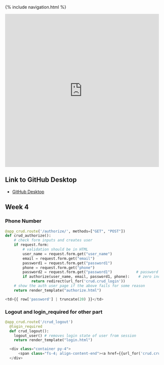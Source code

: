 {% include navigation.html %}

<iframe frameborder="0" width="100%" height="500px" src="https://replit.com/@lucasho22/flaskportfolio-2?embed=true"> </iframe>

## Link to GitHub Desktop
- [GitHub Desktop](https://github.com/lucasho22/nighthawk_csp)

## Week 4

### Phone Number
```python
@app_crud.route('/authorize/', methods=["GET", "POST"])
def crud_authorize():
    # check form inputs and creates user
    if request.form:
        # validation should be in HTML
        user_name = request.form.get("user_name")
        email = request.form.get("email")
        password1 = request.form.get("password1")
        phone = request.form.get("phone")
        password2 = request.form.get("password1")           # password should be verified
        if authorize(user_name, email, password1, phone):    # zero index [0] used as user_name and email are type tuple
            return redirect(url_for('crud.crud_login'))
    # show the auth user page if the above fails for some reason
    return render_template("authorize.html")
  ```
  ```python
  <td>{{ row['password'] | truncate(20) }}</td>
  ```
  
### Logout and login_required for other part
```python
@app_crud.route('/crud_logout')
  @login_required
  def crud_logout():
    logout_user() # removes login state of user from session
    return render_template("login.html")
```
```python
  <div class="container py-4">
      <span class="fs-4; align-content-end"><a href={{url_for('crud.crud_logout')}}>Logout </a></span>
  </div>
```
